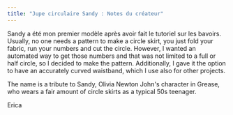 ```yaml
---
title: "Jupe circulaire Sandy : Notes du créateur"
---
```


Sandy a été mon premier modèle après avoir fait le tutoriel sur les bavoirs. Usually, no one needs a pattern to make a circle skirt, you just fold your fabric, run your numbers and cut the circle. However, I wanted an automated way to get those numbers and that was not limited to a full or half circle, so I decided to make the pattern. Additionally, I gave it the option to have an accurately curved waistband, which I use also for other projects.

The name is a tribute to Sandy, Olivia Newton John's character in Grease, who wears a fair amount of circle skirts as a typical 50s teenager.

Erica

